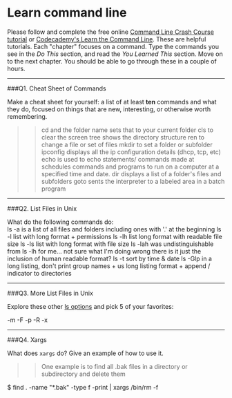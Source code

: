 # Learn command line

Please follow and complete the free online [Command Line Crash Course
tutorial](https://web.archive.org/web/20160708171659/http://cli.learncodethehardway.org/book/) or [Codecademy's Learn the Command Line](https://www.codecademy.com/learn/learn-the-command-line). These are helpful tutorials. Each "chapter" focuses on a command. Type the commands you see in the _Do This_ section, and read the _You Learned This_ section. Move on to the next chapter. You should be able to go through these in a couple of hours.

---

###Q1.  Cheat Sheet of Commands  

Make a cheat sheet for yourself: a list of at least **ten** commands and what they do, focused on things that are new, interesting, or otherwise worth remembering.

> > cd and the folder name sets that to your current folder
cls to clear the screen
tree shows the directory structure
ren to change a file or set of files
mkdir to set a folder or subfolder
ipconfig displays all the ip configuration details (dhcp, tcp, etc)
echo is used to echo statements/ commands made
at	schedules commands and programs to run on a computer at a specified time and date. 
dir	displays a list of a folder's files and subfolders
goto sents the interpreter to a labeled area in a batch program

---

###Q2.  List Files in Unix   

What do the following commands do:  
ls -a is a	list of all files and folders including ones with '.' at the beginning
ls -l	list with long format + permissions
ls -lh	list long format with readable file size
ls -ls	list with long format with file size
ls -lah was undistinguishable from ls -lh for me... not sure what I'm doing wrong there is it just the inclusion of human readable format?
ls -t	sort by time & date
ls -Glp in a long listing, don't print group names + us long listing format + append / indicator to directories


---

###Q3.  More List Files in Unix  

Explore these other [ls options](http://www.techonthenet.com/unix/basic/ls.php) and pick 5 of your favorites:

> > 
-m
-F
-p
-R
-x

---

###Q4.  Xargs   

What does `xargs` do? Give an example of how to use it.

> > One example is to find all .bak files in a directory or subdirectory and delete them

$ find . -name "*.bak" -type f -print | xargs /bin/rm -f

 

